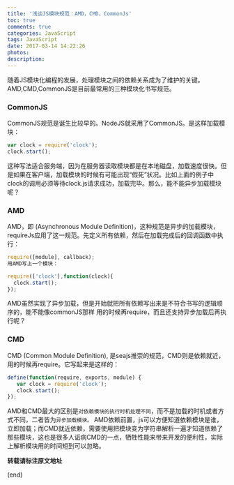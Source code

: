 ```yaml
---
title: '浅谈JS模块规范：AMD，CMD，CommonJs'
toc: true
comments: true
categories: JavaScript
tags: JavaScript
date: 2017-03-14 14:22:26
photos:
description:
---
```

随着JS模块化编程的发展，处理模块之间的依赖关系成为了维护的关键。AMD,CMD,CommonJS是目前最常用的三种模块化书写规范。
<!--more-->
### CommonJS

CommonJS规范是诞生比较早的。NodeJS就采用了CommonJS。是这样加载模块：
```js
var clock = require('clock');
clock.start();
```
这种写法适合服务端，因为在服务器读取模块都是在本地磁盘，加载速度很快。但是如果在客户端，加载模块的时候有可能出现“假死”状况。比如上面的例子中clock的调用必须等待clock.js请求成功，加载完毕。那么，能不能异步加载模块呢？

### AMD

AMD，即 (Asynchronous Module Definition)，这种规范是异步的加载模块，requireJs应用了这一规范。先定义所有依赖，然后在加载完成后的回调函数中执行：
```js
require([module], callback);
用AMD写上一个模块：

require(['clock'],function(clock){
  clock.start();
});
```
AMD虽然实现了异步加载，但是开始就把所有依赖写出来是不符合书写的逻辑顺序的，能不能像commonJS那样
用的时候再require，而且还支持异步加载后再执行呢？

### CMD

CMD (Common Module Definition), 是seajs推崇的规范，CMD则是依赖就近，用的时候再require。它写起来是这样的：
```js
define(function(require, exports, module) {
   var clock = require('clock');
   clock.start();
});
```
AMD和CMD最大的区别是`对依赖模块的执行时机处理不同`，而不是加载的时机或者方式不同，二者皆为`异步加载模块。`
AMD依赖前置，js可以方便知道依赖模块是谁，立即加载；而CMD就近依赖，需要使用把模块变为字符串解析一遍才知道依赖了那些模块，这也是很多人诟病CMD的一点，牺牲性能来带来开发的便利性，实际上解析模块用的时间短到可以忽略。


**转载请标注原文地址**

(end)
